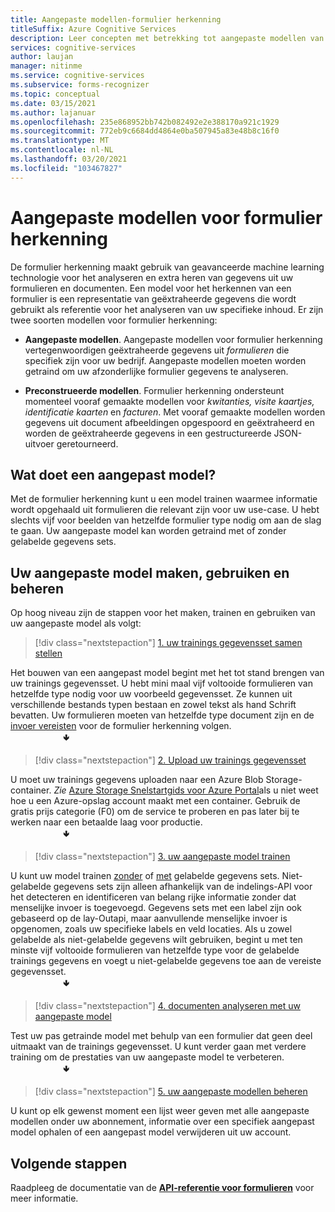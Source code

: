```yaml
---
title: Aangepaste modellen-formulier herkenning
titleSuffix: Azure Cognitive Services
description: Leer concepten met betrekking tot aangepaste modellen van de API voor formulier herkenning-gebruik en limieten.
services: cognitive-services
author: laujan
manager: nitinme
ms.service: cognitive-services
ms.subservice: forms-recognizer
ms.topic: conceptual
ms.date: 03/15/2021
ms.author: lajanuar
ms.openlocfilehash: 235e868952bb742b082492e2e388170a921c1929
ms.sourcegitcommit: 772eb9c6684dd4864e0ba507945a83e48b8c16f0
ms.translationtype: MT
ms.contentlocale: nl-NL
ms.lasthandoff: 03/20/2021
ms.locfileid: "103467827"
---
```

# <a name="form-recognizer-custom-models"></a>Aangepaste modellen voor formulier herkenning

De formulier herkenning maakt gebruik van geavanceerde machine learning technologie voor het analyseren en extra heren van gegevens uit uw formulieren en documenten. Een model voor het herkennen van een formulier is een representatie van geëxtraheerde gegevens die wordt gebruikt als referentie voor het analyseren van uw specifieke inhoud. Er zijn twee soorten modellen voor formulier herkenning:

* **Aangepaste modellen**. Aangepaste modellen voor formulier herkenning vertegenwoordigen geëxtraheerde gegevens uit _formulieren_ die specifiek zijn voor uw bedrijf. Aangepaste modellen moeten worden getraind om uw afzonderlijke formulier gegevens te analyseren.

* **Preconstrueerde modellen**. Formulier herkenning ondersteunt momenteel vooraf gemaakte modellen voor _kwitanties, visite kaartjes, identificatie kaarten_ en _facturen_. Met vooraf gemaakte modellen worden gegevens uit document afbeeldingen opgespoord en geëxtraheerd en worden de geëxtraheerde gegevens in een gestructureerde JSON-uitvoer geretourneerd.

## <a name="what-does-a-custom-model-do"></a>Wat doet een aangepast model?

Met de formulier herkenning kunt u een model trainen waarmee informatie wordt opgehaald uit formulieren die relevant zijn voor uw use-case. U hebt slechts vijf voor beelden van hetzelfde formulier type nodig om aan de slag te gaan. Uw aangepaste model kan worden getraind met of zonder gelabelde gegevens sets.

## <a name="create-use-and-manage-your-custom-model"></a>Uw aangepaste model maken, gebruiken en beheren

Op hoog niveau zijn de stappen voor het maken, trainen en gebruiken van uw aangepaste model als volgt:

> [!div class="nextstepaction"]
> [1. uw trainings gegevensset samen stellen](build-training-data-set.md#custom-model-input-requirements)

Het bouwen van een aangepast model begint met het tot stand brengen van uw trainings gegevensset. U hebt mini maal vijf voltooide formulieren van hetzelfde type nodig voor uw voorbeeld gegevensset. Ze kunnen uit verschillende bestands typen bestaan en zowel tekst als hand Schrift bevatten. Uw formulieren moeten van hetzelfde type document zijn en de [invoer vereisten](build-training-data-set.md#custom-model-input-requirements) voor de formulier herkenning volgen.  
&emsp;&emsp;&emsp;&emsp;&emsp;&emsp;&#129155;

> [!div class="nextstepaction"]
> [2. Upload uw trainings gegevensset](build-training-data-set.md#upload-your-training-data)

U moet uw trainings gegevens uploaden naar een Azure Blob Storage-container. *Zie* [Azure Storage Snelstartgids voor Azure Portal](../../storage/blobs/storage-quickstart-blobs-portal.md)als u niet weet hoe u een Azure-opslag account maakt met een container. Gebruik de gratis prijs categorie (F0) om de service te proberen en pas later bij te werken naar een betaalde laag voor productie.  
&emsp;&emsp;&emsp;&emsp;&emsp;&emsp;&#129155;
> [!div class="nextstepaction"]
> [3. uw aangepaste model trainen](quickstarts/client-library.md#train-a-custom-model)

U kunt uw model trainen [zonder](quickstarts/client-library.md#train-a-model-without-labels) of [met](quickstarts/client-library.md#train-a-model-with-labels) gelabelde gegevens sets. Niet-gelabelde gegevens sets zijn alleen afhankelijk van de indelings-API voor het detecteren en identificeren van belang rijke informatie zonder dat menselijke invoer is toegevoegd. Gegevens sets met een label zijn ook gebaseerd op de lay-Outapi, maar aanvullende menselijke invoer is opgenomen, zoals uw specifieke labels en veld locaties. Als u zowel gelabelde als niet-gelabelde gegevens wilt gebruiken, begint u met ten minste vijf voltooide formulieren van hetzelfde type voor de gelabelde trainings gegevens en voegt u niet-gelabelde gegevens toe aan de vereiste gegevensset.  
&emsp;&emsp;&emsp;&emsp;&emsp;&emsp;&#129155;  

>[!div class="nextstepaction"]
> [4. documenten analyseren met uw aangepaste model](quickstarts/client-library.md#analyze-forms-with-a-custom-model)

Test uw pas getrainde model met behulp van een formulier dat geen deel uitmaakt van de trainings gegevensset. U kunt verder gaan met verdere training om de prestaties van uw aangepaste model te verbeteren.  
&emsp;&emsp;&emsp;&emsp;&emsp;&emsp;&#129155;

> [!div class="nextstepaction"]
> [5. uw aangepaste modellen beheren](quickstarts/client-library.md#manage-custom-models)

U kunt op elk gewenst moment een lijst weer geven met alle aangepaste modellen onder uw abonnement, informatie over een specifiek aangepast model ophalen of een aangepast model verwijderen uit uw account.

## <a name="next-steps"></a>Volgende stappen

Raadpleeg de documentatie van de **[API-referentie voor formulieren](https://westcentralus.dev.cognitive.microsoft.com/docs/services/form-recognizer-api-v2-1-preview-3/operations/5ed8c9843c2794cbb1a96291)** voor meer informatie.
>
